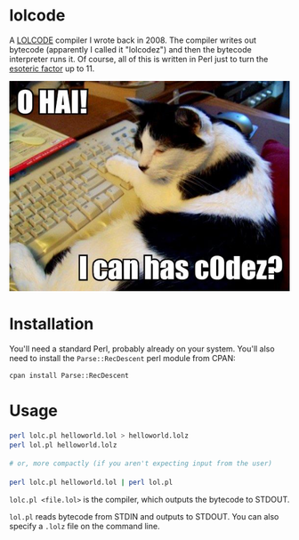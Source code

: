 # lolcode
A [LOLCODE](https://en.wikipedia.org/wiki/LOLCODE) compiler I wrote back in 2008.  The compiler writes out bytecode (apparently I called it "lolcodez") and then the bytecode interpreter runs it.  Of course, all of this is written in Perl just to turn the [esoteric factor](https://en.wikipedia.org/wiki/Esoteric_programming_language) up to 11.

![oh hai](o-hai-i-can-has-c0dez.jpg)

# Installation

You'll need a standard Perl, probably already on your system.  You'll also need to install the `Parse::RecDescent` perl module from CPAN:

```
cpan install Parse::RecDescent
```

# Usage

```bash
perl lolc.pl helloworld.lol > helloworld.lolz
perl lol.pl helloworld.lolz

# or, more compactly (if you aren't expecting input from the user)

perl lolc.pl helloworld.lol | perl lol.pl
```

`lolc.pl <file.lol>` is the compiler, which outputs the bytecode to STDOUT.

`lol.pl` reads bytecode from STDIN and outputs to STDOUT.  You can also specify a `.lolz` file on the command line.
